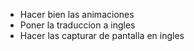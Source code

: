 - Hacer bien las animaciones
- Poner la traduccion a ingles
- Hacer las capturar de pantalla en ingles
